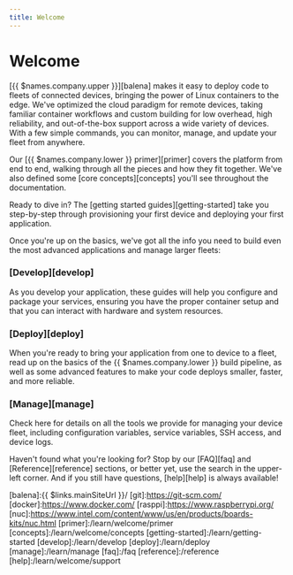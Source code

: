 ```yaml
---
title: Welcome
---
```


# Welcome

[{{ $names.company.upper }}][balena] makes it easy to deploy code to fleets of connected devices, bringing the power of Linux containers to the edge. We've optimized the cloud paradigm for remote devices, taking familiar container workflows and custom building for low overhead, high reliability, and out-of-the-box support across a wide variety of devices. With a few simple commands, you can monitor, manage, and update your fleet from anywhere.

Our [{{ $names.company.lower }} primer][primer] covers the platform from end to end, walking through all the pieces and how they fit together. We've also defined some [core concepts][concepts] you'll see throughout the documentation.

Ready to dive in? The [getting started guides][getting-started] take you step-by-step through provisioning your first device and deploying your first application.

Once you're up on the basics, we've got all the info you need to build even the most advanced applications and manage larger fleets:

### [Develop][develop]

As you develop your application, these guides will help you configure and package your services, ensuring you have the proper container setup and that you can interact with hardware and system resources.

### [Deploy][deploy]

When you're ready to bring your application from one to device to a fleet, read up on the basics of the {{ $names.company.lower }} build pipeline, as well as some advanced features to make your code deploys smaller, faster, and more reliable.

### [Manage][manage]

Check here for details on all the tools we provide for managing your device fleet, including configuration variables, service variables, SSH access, and device logs.

Haven't found what you're looking for? Stop by our [FAQ][faq] and [Reference][reference] sections, or better yet, use the search in the upper-left corner. And if you still have questions, [help][help] is always available!

[balena]:{{ $links.mainSiteUrl }}/
[git]:https://git-scm.com/
[docker]:https://www.docker.com/
[rasppi]:https://www.raspberrypi.org/
[nuc]:https://www.intel.com/content/www/us/en/products/boards-kits/nuc.html
[primer]:/learn/welcome/primer
[concepts]:/learn/welcome/concepts
[getting-started]:/learn/getting-started
[develop]:/learn/develop
[deploy]:/learn/deploy
[manage]:/learn/manage
[faq]:/faq
[reference]:/reference
[help]:/learn/welcome/support


